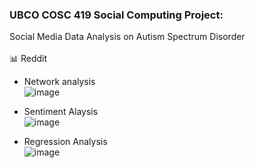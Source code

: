 ### UBCO COSC 419 Social Computing Project: 
Social Media Data Analysis on Autism Spectrum Disorder <br><br>
📊 Reddit
- Network analysis <br>
![image](https://user-images.githubusercontent.com/62345938/212199598-7666e6e9-d572-45e9-966b-bd57c808b0e3.png)

- Sentiment Alaysis <br>
![image](https://user-images.githubusercontent.com/62345938/212199216-93f8bc8f-855f-4234-b476-4eab595b0596.png)

- Regression Analysis <br>
![image](https://user-images.githubusercontent.com/62345938/212199307-8065940f-dba5-41f4-a437-7c4115ca9e31.png)
